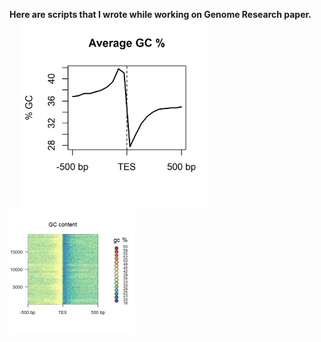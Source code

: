 **Here are scripts that I wrote while working on Genome Research paper.**
<img src=./GC_AveragePlot.jpg width=300  hspace="20"> <img src=./GC_Heatmap.jpg width=200> 
